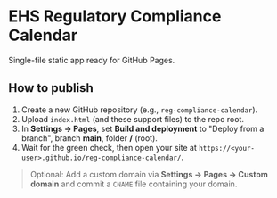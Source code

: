 # EHS Regulatory Compliance Calendar

Single-file static app ready for GitHub Pages.

## How to publish

1. Create a new GitHub repository (e.g., `reg-compliance-calendar`).
2. Upload `index.html` (and these support files) to the repo root.
3. In **Settings → Pages**, set **Build and deployment** to "Deploy from a branch", branch **main**, folder **/** (root).
4. Wait for the green check, then open your site at `https://<your-user>.github.io/reg-compliance-calendar/`.

> Optional: Add a custom domain via **Settings → Pages → Custom domain** and commit a `CNAME` file containing your domain.
